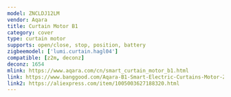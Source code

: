 ```yaml
---
model: ZNCLDJ12LM
vendor: Aqara
title: Curtain Motor B1
category: cover
type: curtain motor
supports: open/close, stop, position, battery
zigbeemodel: ['lumi.curtain.hagl04']
compatible: [z2m, deconz]
deconz: 1654
mlink: https://www.aqara.com/cn/smart_curtain_motor_b1.html
link: https://www.banggood.com/Aqara-B1-Smart-Electric-Curtains-Motor-Zig-bee-APP-Wireless-Remote-Control-Voice-Control-Li-Battery-Adapter-Supply-works-with-Mijia-from-Xiaomi-Youpin-p-1489920.html
link2: https://aliexpress.com/item/1005003627188320.html
---
```

